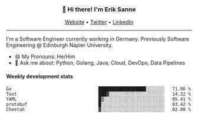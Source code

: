 <h3 align="center">👋 Hi there! I'm Erik Sanne</h3>
<p align="center">
  <a href="https://eriksanne.com">Website</a> •
  <a href="https://twitter.com/ErikKonradSanne">Twitter</a> •
  <a href="https://www.linkedin.com/in/eriksanne/">LinkedIn</a>
</p>

---
I'm a Software Engineer currently working in Germany. Previously Software Engineering @ Edinburgh Napier University.

- 😄 My Pronouns: He/Him
- 💬 Ask me about: Python, Golang, Java, Cloud, DevOps, Data Pipelines

<h4>Weekly development stats</h4>
<!--START_SECTION:waka-->

```text
Go                                 ██████████████████░░░░░░░   71.86 %
Text                               ███▓░░░░░░░░░░░░░░░░░░░░░   14.32 %
YAML                               █▒░░░░░░░░░░░░░░░░░░░░░░░   05.41 %
protobuf                           █░░░░░░░░░░░░░░░░░░░░░░░░   03.42 %
Cheetah                            ▓░░░░░░░░░░░░░░░░░░░░░░░░   02.00 %
```

<!--END_SECTION:waka-->
